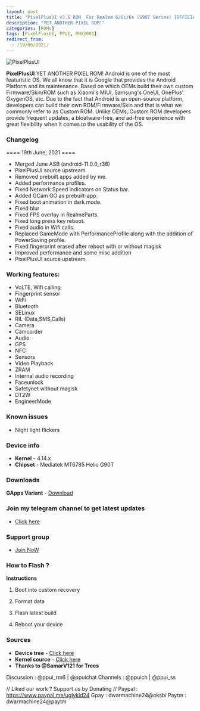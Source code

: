 ```yaml
---
layout: post
title: "PixelPlusUI v3.6 ROM  For Realme 6/6i/6s (G90T Series) [OFFICIAL]"
description: "YET ANOTHER PIXEL ROM!"
categories: [ROMs]
tags: [PixelPlusUI, PPUI, RMX2001]
redirect_from:
  - /19/06/2021/
---
```


![PixelPlusUI](https://gitlab.com/sribalaji/sribalaji.gitlab.io/-/raw/master/assets/images/headers/PPUI_v3.6.jpg?raw=true)

**PixelPlusUI** YET ANOTHER PIXEL ROM!
Android is one of the most featuristic OS. We all know that it is Google that provides the Android Platform and its maintenance. Based on which OEMs build their own custom Firmware/Skin/ROM such as Xiaomi's MIUI, Samsung's OneUI, OnePlus' OxygenOS, etc. Due to the fact that Android is an open-source platform, developers can build their own ROM/Firmware/Skin and that is what we commonly refer to as Custom ROM. Unlike OEMs, Custom ROM developers provide frequent updates, a bloatware-free, and ad-free experience with great flexibility when it comes to the usability of the OS.

### Changelog
==== 19th June, 2021 ====

* Merged June ASB (android-11.0.0_r38) 
* PixelPlusUI source upstream.
* Removed prebuilt apps added by me.
* Added performance profiles.
* Fixed Network Speed indicators on Status bar.
* Added GCam GO as prebuilt-app.
* Fixed boot animation in dark mode.
* Fixed blur
* Fixed FPS overlay in RealmeParts.
* Fixed long press key reboot.
* Fixed audio in Wifi calls.
* Replaced GameMode with PerformanceProfile along with the addition of PowerSaving profile.
* Fixed fingerprint erased after reboot with or without magisk
* Improved performance and some misc addition
* PixelPlusUI source upstream.

### Working features:
* VoLTE, Wifi calling
* Fingerprint sensor
* WiFi
* Bluetooth
* SELinux
* RIL (Data,SMS,Calls)
* Camera
* Camcorder
* Audio
* GPS
* NFC
* Sensors
* Video Playback
* ZRAM
* Internal audio recording
* Faceunlock
* Safetynet without magisk
* DT2W
* EngineerMode

### Known issues
* Night light flickers

### Device info
* **Kernel** - 4.14.x
* **Chipset** - Mediatek MT6785 Helio G90T

### Downloads
**GApps Variant** - [Download](https://www.pling.com/p/1527593/#files-panel)

### Join my telegram channel to get latest updates
* [Click here](https://t.me/TheCloverly_Releases)

### Support group
* [Join NoW](https://t.me/SriBalajiHub)

### How to Flash ?
**Instructions**

1) Boot into custom recovery 

2) Format data

3) Flash latest build

4) Reboot your device 

### Sources
* **Device tree** - [Click here](https://gitlab.com/sribalaji/device_realme_RMX2001)
* **Kernel source** - [Click here](https://github.com/ManshuTyagi/kernel_realme_RMX2001)
* **Thanks to @SamarV121 for Trees**

Discussion : @ppui_rm6 | @ppuichat 
Channels : @ppuich | @ppui_ss

// Liked our work ? Support us by Donating //
Paypal : https://www.paypal.me/uglykid24
Gpay : dwarmachine24@oksbi
Paytm : dwarmachine24@paytm
